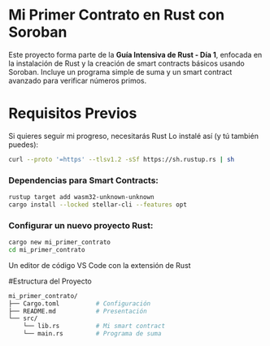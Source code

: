 # Mi Primer Contrato en Rust con Soroban
Este proyecto forma parte de la **Guía Intensiva de Rust - Día 1**, enfocada en la instalación de Rust y la creación de smart contracts básicos usando Soroban. Incluye un programa simple de suma y un smart contract avanzado para verificar números primos.
# Requisitos Previos
Si quieres seguir mi progreso, necesitarás Rust Lo instalé así (y tú también puedes):

```sh
curl --proto '=https' --tlsv1.2 -sSf https://sh.rustup.rs | sh
```
### Dependencias para Smart Contracts:

```sh
rustup target add wasm32-unknown-unknown
cargo install --locked stellar-cli --features opt
```
### Configurar un nuevo proyecto Rust:

```sh
cargo new mi_primer_contrato
cd mi_primer_contrato
```
Un editor de código VS Code con la extensión de Rust

#Estructura del Proyecto

```sh
mi_primer_contrato/
├── Cargo.toml          # Configuración
├── README.md           # Presentación 
└── src/
    └── lib.rs          # Mi smart contract
    └── main.rs         # Programa de suma

```


